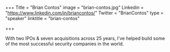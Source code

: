 +++
Title = "Brian Contos"
image = "brian-contos.jpg"
Linkedin = "https://www.linkedin.com/in/briancontos/"
Twitter = "BrianContos"
type = "speaker"
linktitle = "brian-contos"

+++

With two IPOs & seven acquisitions across 25 years, I've helped build some of the most successful security companies in the world.